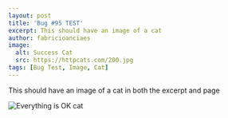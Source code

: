```yaml
---
layout: post
title: 'Bug #95 TEST'
excerpt: This should have an image of a cat
author: fabricioanciaes
image: 
  alt: Success Cat 
  src: https://httpcats.com/200.jpg
tags: [Bug Test, Image, Cat]
---
```


This should have an image of a cat in both the excerpt and page

![Everything is OK cat](https://httpcats.com/200.jpg)
